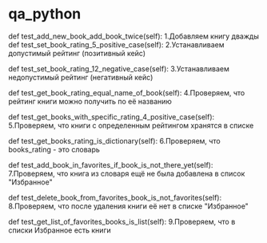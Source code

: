 # qa_python
def test_add_new_book_add_book_twice(self):
1.Добавляем книгу дважды
def test_set_book_rating_5_positive_case(self):
2.Устанавливаем допустимый рейтинг (позитивный кейс) 

def test_set_book_rating_12_negative_case(self):
3.Устанавливаем недопустимый рейтинг (негативный кейс) 

def test_get_book_rating_equal_name_of_book(self):
4.Проверяем, что рейтинг книги можно получить по её названию

def test_get_books_with_specific_rating_4_positive_case(self):
5.Проверяем, что книги с определенным рейтингом хранятся в списке

def test_get_books_rating_is_dictionary(self):
6.Проверяем, что books_rating - это словарь

def test_add_book_in_favorites_if_book_is_not_there_yet(self):
7.Проверяем, что книга из словаря ещё не была добавлена в список "Избранное"

def test_delete_book_from_favorites_book_is_not_favorites(self):
8.Проверяем, что после удаления книги её нет в списке "Избранное"

def test_get_list_of_favorites_books_is_list(self):
9.Проверяем, что в списки Избранное есть книги

